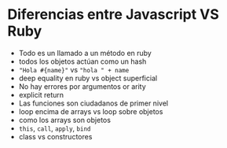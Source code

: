 # Diferencias entre Javascript VS Ruby

- Todo es un llamado a un método en ruby
- todos los objetos actúan como un hash
- `"Hola #{name}"` vs `"hola " + name`
- deep equality en ruby vs object superficial
- No hay errores por argumentos or arity
- explicit return
- Las funciones son ciudadanos de primer nivel
- loop encima de arrays vs loop sobre objetos
- como los arrays son objetos
- `this`, `call`, `apply`, `bind`
- class vs constructores
